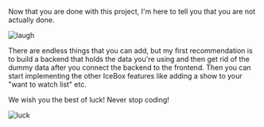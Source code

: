 Now that you are done with this project, I'm here to tell you that you are not actually done.

![laugh](https://66.media.tumblr.com/886a0bab184051a3f8217b85fa44075c/tumblr_pz5r37749H1wrh2j3o6_250.gifv)

There are endless things that you can add, but my first recommendation is to build a backend that holds the data you're using and then get rid of the dummy data after you connect the backend to the frontend. Then you can start implementing the other IceBox features like adding a show to your "want to watch list" etc.

We wish you the best of luck! Never stop coding!

![luck](https://media.giphy.com/media/12XDYvMJNcmLgQ/giphy.gif)
